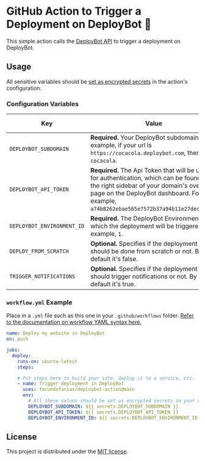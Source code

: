 # GitHub Action to Trigger a Deployment on DeployBot 🚀

This simple action calls the [DeployBot API](https://deploybot.com/api/deployments#trigger-deployment) to trigger a deployment on DeployBot.


## Usage

All sensitive variables should be [set as encrypted secrets](https://help.github.com/en/articles/virtual-environments-for-github-actions#creating-and-using-secrets-encrypted-variables) in the action's configuration.

### Configuration Variables

| Key                        | Value                                                                                                                                                                                                                         | Suggested Type | Required |
|----------------------------|-------------------------------------------------------------------------------------------------------------------------------------------------------------------------------------------------------------------------------| ------------- | ------------- |
| `DEPLOYBOT_SUBDOMAIN`      | **Required.** Your DeployBot subdomain. For example, if your url is `https://cocacola.deploybot.com`, then it's `cocacola`.                                                                                                   | `secret` | **Yes** |
| `DEPLOYBOT_API_TOKEN`      | **Required.** The Api Token that will be used for authentication, which can be found in the right sidebar of your domain's overview page on the DeployBot dashboard. For example, `a74b8262ebae565e7572b37a94b11e27decadf05`. | `secret` | **Yes** |
| `DEPLOYBOT_ENVIRONMENT_ID` | **Required.** The DeployBot Environment ID in which the deployment will be triggered. For example, `1`.                                                                                                                       | `secret` | **Yes** |
| `DEPLOY_FROM_SCRATCH`      | **Optional.** Specifies if the deployment should be done from scratch or not. By default it's false.                                                                                                                          | `env` | No |
| `TRIGGER_NOTIFICATIONS`    | **Optional.** Specifies if the deployment should trigger notifications or not. By default it's true.                                                                                                                          | `env` | No |


### `workflow.yml` Example

Place in a `.yml` file such as this one in your `.github/workflows` folder. [Refer to the documentation on workflow YAML syntax here.](https://help.github.com/en/articles/workflow-syntax-for-github-actions)

```yaml
name: Deploy my website in DeployBot
on: push

jobs:
  deploy:
    runs-on: ubuntu-latest
    steps:

    # Put steps here to build your site, deploy it to a service, etc.
    - name: Trigger deployment in DeployBot
      uses: facundofarias/deploybot-action@main
      env:
        # All these values should be set as encrypted secrets in your repository settings
        DEPLOYBOT_SUBDOMAIN: ${{ secrets.DEPLOYBOT_SUBDOMAIN }}
        DEPLOYBOT_API_TOKEN: ${{ secrets.DEPLOYBOT_API_TOKEN }}
        DEPLOYBOT_ENVIRONMENT_ID: ${{ secrets.DEPLOYBOT_ENVIRONMENT_ID }}
```

## License

This project is distributed under the [MIT license](LICENSE.md).